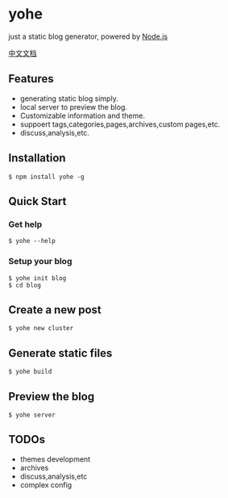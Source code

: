 # yohe
just a static blog generator, powered by [Node.js](nodejs.org)

[中文文档](https://github.com/laoqiren/yohe/blob/master/CN.md)

## Features

* generating static blog simply.
* local server to preview the blog.
* Customizable information and theme.
* suppoert tags,categories,pages,archives,custom pages,etc.
* discuss,analysis,etc.
## Installation
```
$ npm install yohe -g
```

## Quick Start

### Get help
```
$ yohe --help
```

### Setup your blog
```
$ yohe init blog
$ cd blog
```

## Create a new post
```
$ yohe new cluster
```

## Generate static files
```
$ yohe build
```

## Preview the blog
```
$ yohe server
```

## TODOs

* themes development
* archives
* discuss,analysis,etc
* complex config